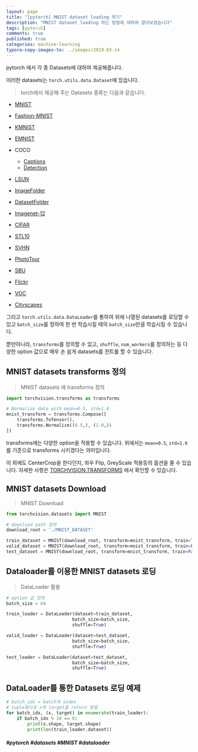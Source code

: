 ```yaml
---
layout: page
title: "[pytorch] MNIST dataset loading 하기"
description: "MNIST dataset loading 하는 방법에 대하여 알아보겠습니다"
tags: [pytorch]
comments: true
published: true
categories: machine-learning
typora-copy-images-to: ../images/2019-03-14
---
```




pytorch 에서 각 종 Datasets에 대하여 제공해줍니다.

이러한 datasets는 ```torch.utils.data.Dataset```에 있습니다.



> torch에서 제공해 주는 Datasets 종류는 다음과 같습니다.

- [MNIST](https://pytorch.org/docs/stable/torchvision/datasets.html#mnist)

- [Fashion-MNIST](https://pytorch.org/docs/stable/torchvision/datasets.html#fashion-mnist)

- [KMNIST](https://pytorch.org/docs/stable/torchvision/datasets.html#kmnist)

- [EMNIST](https://pytorch.org/docs/stable/torchvision/datasets.html#emnist)

- COCO

  - [Captions](https://pytorch.org/docs/stable/torchvision/datasets.html#captions)
  - [Detection](https://pytorch.org/docs/stable/torchvision/datasets.html#detection)

- [LSUN](https://pytorch.org/docs/stable/torchvision/datasets.html#lsun)

- [ImageFolder](https://pytorch.org/docs/stable/torchvision/datasets.html#imagefolder)

- [DatasetFolder](https://pytorch.org/docs/stable/torchvision/datasets.html#datasetfolder)

- [Imagenet-12](https://pytorch.org/docs/stable/torchvision/datasets.html#imagenet-12)

- [CIFAR](https://pytorch.org/docs/stable/torchvision/datasets.html#cifar)

- [STL10](https://pytorch.org/docs/stable/torchvision/datasets.html#stl10)

- [SVHN](https://pytorch.org/docs/stable/torchvision/datasets.html#svhn)

- [PhotoTour](https://pytorch.org/docs/stable/torchvision/datasets.html#phototour)

- [SBU](https://pytorch.org/docs/stable/torchvision/datasets.html#sbu)

- [Flickr](https://pytorch.org/docs/stable/torchvision/datasets.html#flickr)

- [VOC](https://pytorch.org/docs/stable/torchvision/datasets.html#voc)

- [Cityscapes](https://pytorch.org/docs/stable/torchvision/datasets.html#cityscapes)

  

그리고 ```torch.utils.data.DataLoader```를 통하여 위에 나열된 datasets를 로딩할 수 있고 ```batch_size```를 정하여 한 번 학습시킬 때의 ```batch_size```만큼 학습시킬 수 있습니다.

뿐만아니라, ```transforms```를 정의할 수 있고, ```shuffle```, ```num_workers```를 정의하는 등 다양한 option 값으로 매우 손 쉽게 datasets를 컨트롤 할 수 있습니다.



## MNIST datasets transforms 정의

> MNIST datasets 에 transforms 정의

```python
import torchvision.transforms as transforms

# Normalize data with mean=0.5, std=1.0
mnist_transform = transforms.Compose([
    transforms.ToTensor(), 
    transforms.Normalize((0.5,), (1.0,))
])
```



transforms에는 다양한 option을 적용할 수 있습니다. 위에서는 ```mean=0.5```, ```std=1.0```를 기준으로 transforms 시키겠다는 의미입니다.

이 외에도 CenterCrop을 한다던지, 좌우 Flip, GreyScale 적용등의 옵션을 줄 수 있습니다. 자세한 사항은 [TORCHVISION.TRANSFORMS](https://pytorch.org/docs/stable/torchvision/transforms.html) 에서 확인할 수 있습니다.



## MNIST datasets Download

> MNIST Download

```python
from torchvision.datasets import MNIST

# download path 정의
download_root = './MNIST_DATASET'

train_dataset = MNIST(download_root, transform=mnist_transform, train=True, download=True)
valid_dataset = MNIST(download_root, transform=mnist_transform, train=False, download=True)
test_dataset = MNIST(download_root, transform=mnist_transform, train=False, download=True)

```



## Dataloader를 이용한 MNIST datasets 로딩

> DataLoader 활용

```python
# option 값 정의
batch_size = 64

train_loader = DataLoader(dataset=train_dataset, 
                         batch_size=batch_size,
                         shuffle=True)

valid_loader = DataLoader(dataset=test_dataset, 
                         batch_size=batch_size,
                         shuffle=True)

test_loader = DataLoader(dataset=test_dataset, 
                         batch_size=batch_size,
                         shuffle=True)
```



## DataLoader를 통한 Datasets 로딩 예제

```python
# batch_idx = batch의 index
# tuple형으로 x와 target을 return 받음
for batch_idx, (x, target) in enumerate(train_loader):
    if batch_idx % 10 == 0:
        print(x.shape, target.shape)
        print(len(train_loader.dataset))
```



##### #pytorch #datasets #MNIST #dataloader